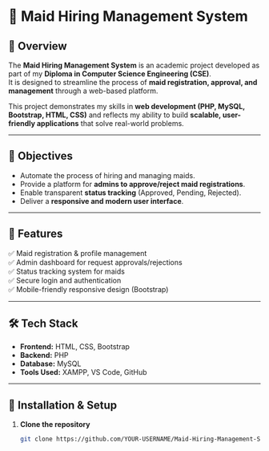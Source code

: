 # 🧹 Maid Hiring Management System  

## 📖 Overview  
The **Maid Hiring Management System** is an academic project developed as part of my **Diploma in Computer Science Engineering (CSE)**.  
It is designed to streamline the process of **maid registration, approval, and management** through a web-based platform.  

This project demonstrates my skills in **web development (PHP, MySQL, Bootstrap, HTML, CSS)** and reflects my ability to build **scalable, user-friendly applications** that solve real-world problems.  

---

## 🎯 Objectives  
- Automate the process of hiring and managing maids.  
- Provide a platform for **admins to approve/reject maid registrations**.  
- Enable transparent **status tracking** (Approved, Pending, Rejected).  
- Deliver a **responsive and modern user interface**.  

---

## 🚀 Features  
✅ Maid registration & profile management  
✅ Admin dashboard for request approvals/rejections  
✅ Status tracking system for maids  
✅ Secure login and authentication  
✅ Mobile-friendly responsive design (Bootstrap)  

---

## 🛠️ Tech Stack  
- **Frontend:** HTML, CSS, Bootstrap  
- **Backend:** PHP  
- **Database:** MySQL  
- **Tools Used:** XAMPP, VS Code, GitHub  

---

## 📂 Installation & Setup  
1. **Clone the repository**  
   ```bash
   git clone https://github.com/YOUR-USERNAME/Maid-Hiring-Management-System.git
